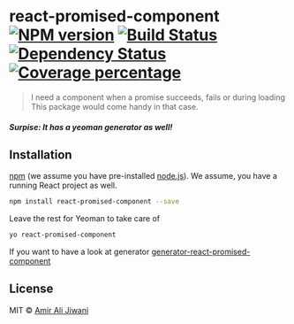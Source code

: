 # react-promised-component [![NPM version][npm-image]][npm-url] [![Build Status][travis-image]][travis-url] [![Dependency Status][daviddm-image]][daviddm-url] [![Coverage percentage][coveralls-image]][coveralls-url]
> I need a component when a promise succeeds, fails or during loading
> This package would come handy in that case.

##### Surpise: It has a yeoman generator as well!

## Installation

[npm](https://www.npmjs.com/) (we assume you have pre-installed [node.js](https://nodejs.org/)). We assume, you have a running React project as well.

```bash
npm install react-promised-component --save
```

Leave the rest for Yeoman to take care of

```bash
yo react-promised-component
```

If you want to have a look at generator
[generator-react-promised-component](https://github.com/aajiwani/generator-react-promised-component)

## License

MIT © [Amir Ali Jiwani]()


[npm-image]: https://badge.fury.io/js/react-promised-component.svg
[npm-url]: https://npmjs.org/package/react-promised-component
[travis-image]: https://travis-ci.org/aajiwani/react-promised-component.svg?branch=master
[travis-url]: https://travis-ci.org/aajiwani/react-promised-component
[daviddm-image]: https://david-dm.org/aajiwani/react-promised-component.svg?theme=shields.io
[daviddm-url]: https://david-dm.org/aajiwani/react-promised-component
[coveralls-image]: https://coveralls.io/repos/aajiwani/react-promised-component/badge.svg
[coveralls-url]: https://coveralls.io/r/aajiwani/react-promised-component
